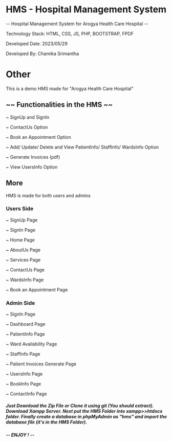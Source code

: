 # HMS - Hospital Management System 


-- Hospital Management System for Arogya Health Care Hospital --


Technology Stack: HTML, CSS, JS, PHP, BOOTSTRAP, FPDF


Developed Date: 2023/05/29


Developed By: Chamika Srimantha



# Other


This is a demo HMS made for "Arogya Health Care Hospital"


## ~~ Functionalities in the HMS ~~


~ SignUp and SignIn

~ ContactUs Option

~ Book an Appointment Option

~ Add/ Update/ Delete and View PatientInfo/ StaffInfo/ WardsInfo Option

~ Generate Invoices (pdf)

~ View UsersInfo Option


## More


HMS is made for both users and admins


### Users Side

~ SignUp Page

~ SignIn Page

~ Home Page

~ AboutUs Page

~ Services Page

~ ContactUs Page

~ WardsInfo Page

~ Book an Appointment Page


### Admin Side

~ SignIn Page

~ Dashboard Page

~ PatientInfo Page

~ Ward Availability Page

~ StaffInfo Page

~ Patient Invoices Generate Page

~ UsersInfo Page

~ BookInfo Page

~ ContactInfo Page



##### Just Download the Zip File or Clone it using git (You should extract). Download Xampp Server. Next put the HMS Folder into xampp>>htdocs folder. Finally create a database in phpMyAdmin as "hms" and import the database file (it's in the HMS Folder).
##### --    ENJOY !    --
